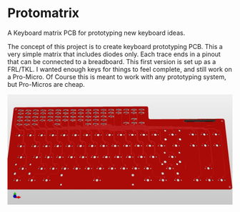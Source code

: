 # Protomatrix
A Keyboard matrix PCB for prototyping new keyboard ideas.

The concept of this project is to create keyboard prototyping PCB.
This a very simple matrix that includes diodes only. Each trace ends 
in a pinout that can be connected to a breadboard. 
This first version is set up as a FRL/TKL. I wanted enough keys for
things to feel complete, and still work on a Pro-Micro. Of Course
this is meant to work with any prototyping system, but Pro-Micros
are cheap.

![/ProtomatrixFront.jpg](Protomatrix/ProtomatrixFront.jpg)
